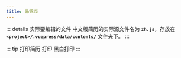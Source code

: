 ```yaml
---
title: 马锦尧
---
```


::: details 实际要编辑的文件
中文版简历的实际源文件名为 **`zh.js`**，存放在 **`<project>/.vuepress/data/contents/`** 文件夹下。
:::

<Resume />

::: tip 打印简历
<button-print>打印</button-print>
<button-print :blackNwhite="true">黑白打印</button-print>
:::
